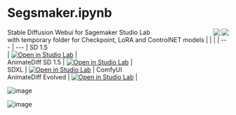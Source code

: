# Segsmaker.ipynb 
[<img align="right" src="https://img.shields.io/badge/Support%20me%20on%20Ko--fi-F16061?logo=ko-fi&logoColor=white&style=flat">](https://ko-fi.com/gutris1) [<img align="right" src="https://api.visitorbadge.io/api/visitors?path=https%3A%2F%2Fgithub.com%2Fpantat88%2Fsegsmaker&label=Visitors&countColor=%232ccce4&style=flat">](https://visitorbadge.io/status?path=https%3A%2F%2Fgithub.com%2Fpantat88%2Fsegsmaker)
Stable Diffusion Webui for Sagemaker Studio Lab <br />
with temporary folder for Checkpoint, LoRA and ControlNET models 
|  |  |
| --- | --- |
SD 1.5 <br /> | [![Open in Studio Lab](https://studiolab.sagemaker.aws/studiolab.svg)](https://studiolab.sagemaker.aws/import/github/pantat88/segsmaker/blob/main/Segsmaker.ipynb) |  
AnimateDiff SD 1.5 | [![Open in Studio Lab](https://studiolab.sagemaker.aws/studiolab.svg)](https://studiolab.sagemaker.aws/import/github/pantat88/segsmaker/blob/main/Segsmaker_AnimateDiff_SD1.5.ipynb) |  
SDXL | [![Open in Studio Lab](https://studiolab.sagemaker.aws/studiolab.svg)](https://studiolab.sagemaker.aws/import/github/pantat88/segsmaker/blob/main/Segsmaker_SDXL.ipynb) | 
ComfyUI <br /> AnimateDiff Evolved | [![Open in Studio Lab](https://studiolab.sagemaker.aws/studiolab.svg)](https://studiolab.sagemaker.aws/import/github/pantat88/segsmaker/blob/main/Segsmaker_ComfyUI.ipynb) | 

![image](https://github.com/pantat88/segsmaker/assets/132797949/a6b2a019-9ea0-413c-aba7-9ecaf120c66a)

![image](https://github.com/pantat88/segsmaker/assets/132797949/acc8e533-2a71-4be9-b8ce-d0dd992f9970)
